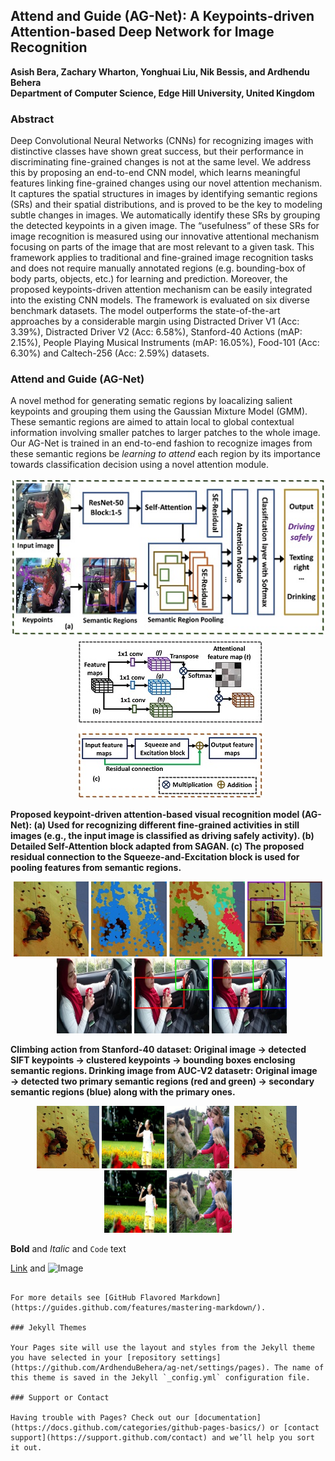 ## Attend and Guide (AG-Net): A Keypoints-driven Attention-based Deep Network for Image Recognition 
**Asish Bera, Zachary Wharton, Yonghuai Liu, Nik Bessis, and Ardhendu Behera**<br/>
**Department of Computer Science, Edge Hill University, United Kingdom**

### Abstract
Deep Convolutional Neural Networks (CNNs) for recognizing images with distinctive classes have shown great success, but their performance in discriminating fine-grained changes is not at the same level. We address this by proposing an end-to-end CNN model, which learns meaningful features linking fine-grained changes using our novel attention mechanism. It captures the spatial structures in images by identifying semantic regions (SRs) and their spatial distributions, and is proved to be the key to modeling subtle changes in images. We automatically identify these SRs by grouping the detected keypoints in a given image. The “usefulness” of these SRs for image recognition is measured using our innovative attentional mechanism focusing on parts of the image that are most relevant to a given task. This framework applies to traditional and fine-grained image recognition tasks and does not require manually annotated regions (e.g. bounding-box of body parts, objects, etc.) for learning and prediction. Moreover, the proposed keypoints-driven attention mechanism can be easily integrated into the existing CNN models. The framework is evaluated on six diverse benchmark datasets. The model outperforms the state-of-the-art approaches by a considerable margin using Distracted Driver V1 (Acc: 3.39%), Distracted Driver V2 (Acc: 6.58%), Stanford-40 Actions (mAP: 2.15%), People Playing Musical Instruments (mAP: 16.05%), Food-101 (Acc: 6.30%) and Caltech-256 (Acc: 2.59%) datasets.

### Attend and Guide (AG-Net)
A novel method for generating sematic regions by loacalizing salient keypoints and grouping them using the Gaussian Mixture Model (GMM). These semantic regions are aimed to attain local to global contextual information involving smaller patches to larger patches to the whole image. Our AG-Net is trained in an end-to-end fashion to recognize images from these semantic regions be _learning to attend_ each region by its importance towards classification decision using a novel attention module. 

<p align="center">
<img src="1a.jpg"/>&nbsp;&nbsp;<img src="1B_C.jpg"/></p>

**Proposed keypoint-driven attention-based visual recognition model (AG-Net): (a) Used for recognizing different fine-grained activities in still images (e.g., the input image is classified as driving safely activity). (b) Detailed Self-Attention block adapted from SAGAN. (c) The proposed residual connection to the Squeeze-and-Excitation block is used for pooling features from semantic regions.**

<p align="center">
  <img src="1_climbing_288.jpg" alt="drawing" height="120"/>&nbsp;<img src="2_sift_keypoints_climbing.jpg" alt="drawing" height="120"/>&nbsp;<img src="3grp_keypoints_climbing.jpg" alt="drawing" height="120"/>&nbsp;<img src="4_output_climbing.jpg" alt="drawing" height="120"/>&nbsp;&nbsp;&nbsp;<img src="Drinking_V2.jpg" alt="drawing" height="120"/>&nbsp;<img src="Drinking_V2_PRs.jpg" alt="drawing" height="120"/>&nbsp;<img src="Drinking_V2_SRs.jpg" alt="drawing" height="120"/></p>  

**Climbing action from Stanford-40 dataset: Original image &#8594; detected SIFT keypoints &#8594; clustered keypoints &#8594; bounding boxes enclosing semantic regions. Drinking image from AUC-V2 datasetr: Original image &#8594; detected two primary semantic regions (red and green) &#8594;  secondary semantic regions (blue) along with the
primary ones.**

<p align="center"><img src="1_climbing_288.jpg" alt="drawing" height="100"/>&nbsp;<img src="blowing_bubbles_155.jpg" alt="drawing" height="100"/>&nbsp;<img src="feeding_a_horse_064.jpg" alt="drawing" height="100"/>&nbsp;&nbsp;<img src="1_climbing_288.jpg" alt="drawing" height="100"/>&nbsp;<img src="blowing_bubbles_155.jpg" alt="drawing" height="100"/>&nbsp;<img src="feeding_a_horse_064.jpg" alt="drawing" height="100"/>
 </p>

**Bold** and _Italic_ and `Code` text

[Link](url) and ![Image](src)
```

For more details see [GitHub Flavored Markdown](https://guides.github.com/features/mastering-markdown/).

### Jekyll Themes

Your Pages site will use the layout and styles from the Jekyll theme you have selected in your [repository settings](https://github.com/ArdhenduBehera/ag-net/settings/pages). The name of this theme is saved in the Jekyll `_config.yml` configuration file.

### Support or Contact

Having trouble with Pages? Check out our [documentation](https://docs.github.com/categories/github-pages-basics/) or [contact support](https://support.github.com/contact) and we’ll help you sort it out.
